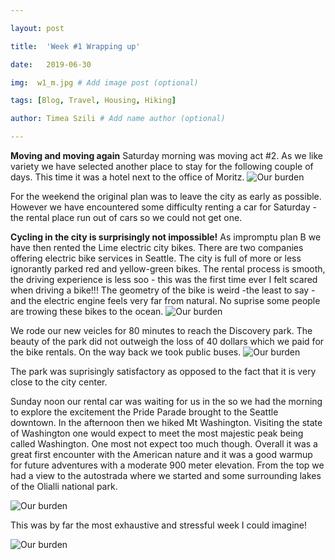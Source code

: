 ```yaml
---

layout: post

title:  'Week #1 Wrapping up'

date:   2019-06-30

img:  w1_m.jpg # Add image post (optional)

tags: [Blog, Travel, Housing, Hiking]

author: Timea Szili # Add name author (optional)

---
```


**Moving and moving again** 
Saturday morning was moving act #2. As we like variety we have selected another place to stay for the following couple of days. This time it was a hotel next to the office of Moritz.
![Our burden]({{site.baseurl}}/assets/img/w1_1.JPG)

For the weekend the original plan was to leave the city as early as possible. 
However we have encountered some difficulty renting a car for Saturday - the rental place run out of cars so we could not get one. 



**Cycling in the city is surprisingly not impossible!**
As impromptu plan B we have then rented the Lime electric city bikes. There are two companies offering electric bike services in Seattle. The city is full of more or less ignorantly parked red and yellow-green bikes. The rental process is smooth, the driving experience is less soo - this was the first time ever I felt scared when driving a bike!!! The geometry of the bike is weird -the least to say - and the electric engine feels very far from natural. No suprise some people are trowing these bikes to the ocean. 
![Our burden]({{site.baseurl}}/assets/img/w1_2.JPG)
 
We rode our new veicles for 80 minutes to reach the Discovery park. The beauty of the park did not outweigh the loss of 40 dollars which we paid for the bike rentals. On the way back we took public buses.
![Our burden]({{site.baseurl}}/assets/img/w1_3.JPG)

The park was suprisingly satisfactory as opposed to the fact that it is very close to the city center.


Sunday noon our rental car was waiting for us in the so we had the morning to explore the excitement the Pride Parade brought to the Seattle downtown. 
In the afternoon then we hiked Mt Washington. Visiting the state of Washington one would expect to meet the most 
majestic peak being called Washington. One most not expect too much though. Overall it was a great first encounter with the American nature and it was a good warmup for future adventures with a moderate 900 meter elevation. 
From the top we had a view to the autostrada where we started and some surrounding lakes of the Olialli national park. 

![Our burden]({{site.baseurl}}/assets/img/w1_5.JPG)

This was by far the most exhaustive and stressful week I could imagine!

![Our burden]({{site.baseurl}}/assets/img/w1_6.JPG)


